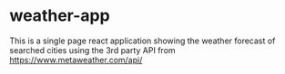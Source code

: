 # weather-app
This is a single page react application showing the weather forecast of searched cities using the 3rd party API from https://www.metaweather.com/api/
